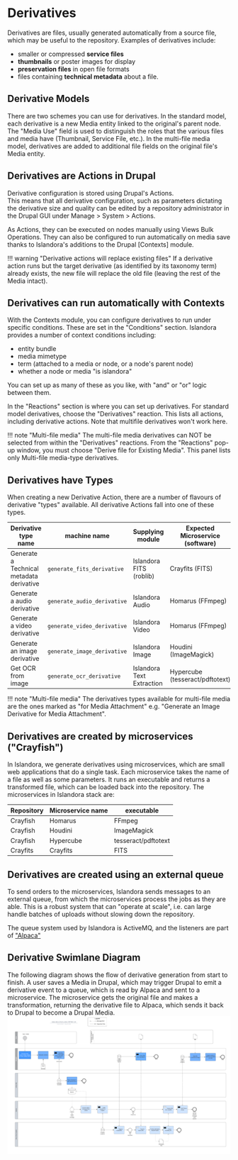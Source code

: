 # Derivatives

Derivatives are files, usually generated automatically from a source file, which may be useful to the repository. 
Examples of derivatives include:

- smaller or compressed __service files__
- __thumbnails__ or poster images for display
- __preservation files__ in open file formats
- files containing __technical metadata__ about a file.

## Derivative Models

There are two schemes you can use for derivatives. In the standard model,
each derivative is a new Media entity linked to the original's parent node.
The "Media Use" field is used to distinguish the roles that the various files 
and media have (Thumbnail, Service File, etc.).
In the multi-file media model, derivatives are added to additional file fields
on the original file's Media entity. 

## Derivatives are Actions in Drupal

Derivative configuration is stored using Drupal's Actions.  
This means that all derivative configuration, such as
parameters dictating the derivative
size and quality can be edited by a repository administrator
in the Drupal GUI under Manage > System > Actions.

As Actions, they can be executed on nodes manually using Views Bulk Operations.
They can also be configured to run automatically on media save thanks to Islandora's additions to the 
Drupal [Contexts] module.

!!! warning "Derivative actions will replace existing files"
    If a derivative action runs but the target derivative (as identified by its taxonomy term) already exists, the new file will replace the old file (leaving the rest of the Media intact).

## Derivatives can run automatically with Contexts

With the Contexts module, you can configure derivatives to run under specific conditions. 
These are set in the "Conditions" section. Islandora provides a number of context conditions including:

- entity bundle
- media mimetype
- term (attached to a media or node, or a node's parent node)
- whether a node or media "is islandora"

You can set up as many of these as you like, with "and" or "or" logic between them.

In the "Reactions" section is where you can set up derivatives. For standard model derivatives,
choose the "Derivatives" reaction. This lists all actions, including derivative actions. Note that 
multifile derivatives won't work here.

!!! note "Multi-file media"
    The multi-file media derivatives can NOT be selected from within the "Derivatives" reactions.
    From the "Reactions" pop-up window, you must choose "Derive file for Existing Media". This panel
    lists only Multi-file media-type derivatives.

## Derivatives have Types

When creating a new Derivative Action, there are a number of flavours of
derivative "types" available. All derivative Actions fall into one of 
these types. 

| Derivative type name | machine name | Supplying module | Expected Microservice (software) | 
| --- | --- | --- | --- |
| Generate a Technical metadata derivative | `generate_fits_derivative` | Islandora FITS (roblib) | Crayfits (FITS) |
| Generate a audio derivative	| `generate_audio_derivative` | Islandora Audio | Homarus (FFmpeg) | 
| Generate a video derivative	| `generate_video_derivative` | Islandora Video | Homarus (FFmpeg) |
| Generate an image derivative	| `generate_image_derivative` | Islandora Image | Houdini (ImageMagick) |
| Get OCR from image	|`generate_ocr_derivative`| Islandora Text Extraction | Hypercube (tesseract/pdftotext)

!!! note "Multi-file media"
    The derivatives types available for multi-file media are the 
    ones marked as "for Media Attachment" e.g. "Generate an Image Derivative for Media Attachment". 


## Derivatives are created by microservices ("Crayfish")

In Islandora, we generate derivatives using microservices, which are small web applications
that do a single task. Each microservice takes the name of a file as well as some parameters. It 
runs an executable and returns a transformed file, which can be loaded back into the repository. The microservices
 in Islandora stack are:

| Repository | Microservice name | executable|
|---|---|---|
| Crayfish | Homarus | FFmpeg |
| Crayfish | Houdini | ImageMagick |
| Crayfish | Hypercube | tesseract/pdftotext |
| Crayfits | Crayfits | FITS |

## Derivatives are created using an external queue

To send orders to the microservices, Islandora sends messages 
to an external queue, from which the microservices process the jobs as they are able. 
This is a robust system that can "operate at scale", i.e. can large handle batches of uploads
without slowing down the repository.

The queue system used by Islandora is ActiveMQ, and the listeners are part of ["Alpaca"](../alpaca/alpaca-technical-stack.md)

## Derivative Swimlane Diagram

The following diagram shows the flow of derivative generation from start to finish. A user saves a Media in Drupal, which may trigger Drupal to emit a derivative event to a queue, which is read by Alpaca and sent to a microservice. The microservice gets the original file and makes a transformation, returning the derivative file to Alpaca, which sends it back to Drupal to become a Drupal Media.
[ ![Derivative process swimlane diagram](../../assets/derivatives-swimlane.png)](../../assets/derivatives-swimlane.png)
